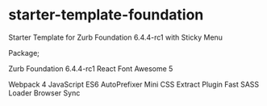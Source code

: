 # starter-template-foundation
Starter Template for Zurb Foundation 6.4.4-rc1 with Sticky Menu

Package;

Zurb Foundation 6.4.4-rc1
React
Font Awesome 5

Webpack 4
JavaScript ES6
AutoPrefixer
Mini CSS Extract Plugin
Fast SASS Loader
Browser Sync


